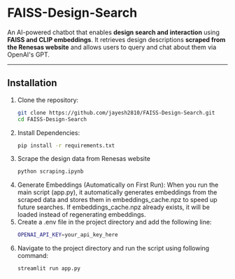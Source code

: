 # FAISS-Design-Search

An AI-powered chatbot that enables **design search and interaction** using **FAISS and CLIP embeddings**. It retrieves design descriptions **scraped from the Renesas website** and allows users to query and chat about them via OpenAI's GPT.

---

## Installation

1. Clone the repository:
   ```bash
   git clone https://github.com/jayesh2810/FAISS-Design-Search.git
   cd FAISS-Design-Search
   ```
2. Install Dependencies:
   ```bash
   pip install -r requirements.txt
   ```
3. Scrape the design data from Renesas website
   ```bash
   python scraping.ipynb
   ```
4. Generate Embeddings (Automatically on First Run):
   When you run the main script (app.py), it automatically generates embeddings from the scraped data and stores them in embeddings_cache.npz to speed up future searches.
   If embeddings_cache.npz already exists, it will be loaded instead of regenerating embeddings.
5. Create a .env file in the project directory and add the following line:
   ```bash
   OPENAI_API_KEY=your_api_key_here
   ```
6. Navigate to the project directory and run the script using following command:
   ```bash
   streamlit run app.py
   ```
